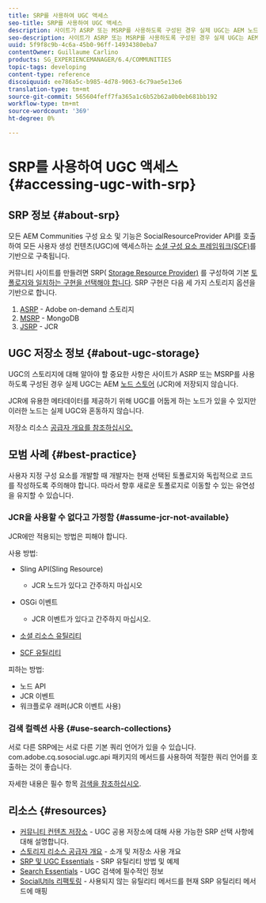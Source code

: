 ```yaml
---
title: SRP를 사용하여 UGC 액세스
seo-title: SRP를 사용하여 UGC 액세스
description: 사이트가 ASRP 또는 MSRP를 사용하도록 구성된 경우 실제 UGC는 AEM 노드 스토어(JCR)에 저장되지 않습니다.
seo-description: 사이트가 ASRP 또는 MSRP를 사용하도록 구성된 경우 실제 UGC는 AEM 노드 스토어(JCR)에 저장되지 않습니다.
uuid: 5f9f8c9b-4c6a-45b0-96ff-14934380eba7
contentOwner: Guillaume Carlino
products: SG_EXPERIENCEMANAGER/6.4/COMMUNITIES
topic-tags: developing
content-type: reference
discoiquuid: ee786a5c-b985-4d78-9063-6c79ae5e13e6
translation-type: tm+mt
source-git-commit: 565604feff7fa365a1c6b52b62a0b0eb681bb192
workflow-type: tm+mt
source-wordcount: '369'
ht-degree: 0%

---
```



# SRP를 사용하여 UGC 액세스 {#accessing-ugc-with-srp}

## SRP 정보 {#about-srp}

모든 AEM Communities 구성 요소 및 기능은 SocialResourceProvider API를 호출하여 모든 사용자 생성 컨텐츠(UGC)에 액세스하는 [소셜 구성 요소 프레임워크(SCF)](scf.md)를 기반으로 구축됩니다.

커뮤니티 사이트를 만들려면 SRP( [Storage Resource Provider)](working-with-srp.md) 를 구성하여 기본 [토폴로지와 일치하는 구현을 선택해야 합니다](topologies.md). SRP 구현은 다음 세 가지 스토리지 옵션을 기반으로 합니다.

1. [ASRP](asrp.md) - Adobe on-demand 스토리지
2. [MSRP](msrp.md) - MongoDB
3. [JSRP](jsrp.md) - JCR

## UGC 저장소 정보 {#about-ugc-storage}

UGC의 스토리지에 대해 알아야 할 중요한 사항은 사이트가 ASRP 또는 MSRP를 사용하도록 구성된 경우 실제 UGC는 AEM [노드 스토어](../../help/sites-deploying/data-store-config.md) (JCR)에 저장되지 않습니다.

JCR에 유용한 메타데이터를 제공하기 위해 UGC를 어둡게 하는 노드가 있을 수 있지만 이러한 노드는 실제 UGC와 혼동하지 않습니다.

저장소 리소스 [공급자 개요를 참조하십시오.](srp.md)

## 모범 사례 {#best-practice}

사용자 지정 구성 요소를 개발할 때 개발자는 현재 선택된 토폴로지와 독립적으로 코드를 작성하도록 주의해야 합니다. 따라서 향후 새로운 토폴로지로 이동할 수 있는 유연성을 유지할 수 있습니다.

### JCR을 사용할 수 없다고 가정함 {#assume-jcr-not-available}

JCR에만 적용되는 방법은 피해야 합니다.

사용 방법:

* Sling API(Sling Resource)
   * JCR 노드가 있다고 간주하지 마십시오

* OSGi 이벤트
   * JCR 이벤트가 있다고 간주하지 마십시오.

* [소셜 리소스 유틸리티](socialutils.md#socialresourceutilities-package)
* [SCF 유틸리티](socialutils.md#scfutilities-package)

피하는 방법:

* 노드 API
* JCR 이벤트
* 워크플로우 래퍼(JCR 이벤트 사용)

### 검색 컬렉션 사용 {#use-search-collections}

서로 다른 SRP에는 서로 다른 기본 쿼리 언어가 있을 수 있습니다. com.adobe.cq.sosocial.ugc.api [](https://helpx.adobe.com/experience-manager/6-4/sites/developing/using/reference-materials/javadoc/com/adobe/cq/social/ugc/api/package-summary.html) 패키지의 메서드를 사용하여 적절한 쿼리 언어를 호출하는 것이 좋습니다.

자세한 내용은 필수 항목 [검색을 참조하십시오](search-implementation.md).

## 리소스 {#resources}

* [커뮤니티 컨텐츠 저장소](working-with-srp.md) - UGC 공용 저장소에 대해 사용 가능한 SRP 선택 사항에 대해 설명합니다.
* [스토리지 리소스 공급자 개요](srp.md) - 소개 및 저장소 사용 개요
* [SRP 및 UGC Essentials](srp-and-ugc.md) - SRP 유틸리티 방법 및 예제
* [Search Essentials](search-implementation.md) - UGC 검색에 필수적인 정보
* [SocialUtils 리팩토링](socialutils.md) - 사용되지 않는 유틸리티 메서드를 현재 SRP 유틸리티 메서드에 매핑
